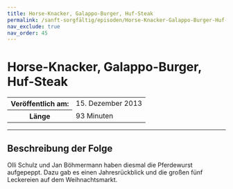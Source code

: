 ```yaml
---
title: Horse-Knacker, Galappo-Burger, Huf-Steak
permalink: /sanft-sorgfältig/episoden/Horse-Knacker-Galappo-Burger-Huf-Steak
nav_exclude: true
nav_order: 45
---
```


# Horse-Knacker, Galappo-Burger, Huf-Steak
<table class="resp-table dcf-table dcf-table-responsive dcf-table-bordered dcf-table-striped dcf-w-100%">
                    <tbody>
                        <tr>
                            <th scope="row">Veröffentlich am:</th>
                            <td data-label="Veröffentlich am:">15. Dezember 2013</td>
                        </tr>
                        <tr>
                            <th scope="row">Länge </th>
                            <td data-label="Länge ">93 Minuten</td>
                        </tr></tbody>
                </table>

***

## Beschreibung der Folge

<div>
Olli Schulz und Jan Böhmermann haben diesmal die Pferdewurst aufgepeppt. Dazu gab es einen Jahresrückblick und die großen fünf Leckereien auf dem Weihnachtsmarkt.  
</div>

